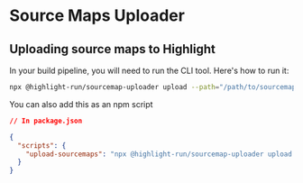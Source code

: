# Source Maps Uploader

## Uploading source maps to Highlight

In your build pipeline, you will need to run the CLI tool. Here's how to run it:

```sh
npx @highlight-run/sourcemap-uploader upload --path="/path/to/sourcemaps"
```

You can also add this as an npm script

```json
// In package.json

{
  "scripts": {
    "upload-sourcemaps": "npx @highlight-run/sourcemap-uploader upload --path=\"/path/to/sourcemaps\""
  }
}
```
